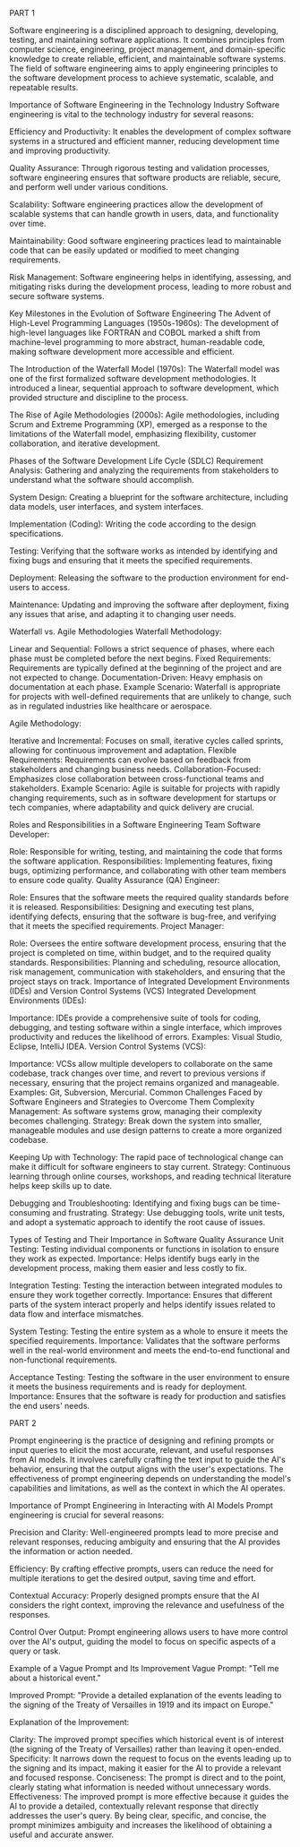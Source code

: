 PART 1

Software engineering is a disciplined approach to designing, developing, testing, and maintaining software applications. It combines principles from computer science, engineering, project management, and domain-specific knowledge to create reliable, efficient, and maintainable software systems. The field of software engineering aims to apply engineering principles to the software development process to achieve systematic, scalable, and repeatable results.

Importance of Software Engineering in the Technology Industry
Software engineering is vital to the technology industry for several reasons:

Efficiency and Productivity: It enables the development of complex software systems in a structured and efficient manner, reducing development time and improving productivity.

Quality Assurance: Through rigorous testing and validation processes, software engineering ensures that software products are reliable, secure, and perform well under various conditions.

Scalability: Software engineering practices allow the development of scalable systems that can handle growth in users, data, and functionality over time.

Maintainability: Good software engineering practices lead to maintainable code that can be easily updated or modified to meet changing requirements.

Risk Management: Software engineering helps in identifying, assessing, and mitigating risks during the development process, leading to more robust and secure software systems.

Key Milestones in the Evolution of Software Engineering
The Advent of High-Level Programming Languages (1950s-1960s): The development of high-level languages like FORTRAN and COBOL marked a shift from machine-level programming to more abstract, human-readable code, making software development more accessible and efficient.

The Introduction of the Waterfall Model (1970s): The Waterfall model was one of the first formalized software development methodologies. It introduced a linear, sequential approach to software development, which provided structure and discipline to the process.

The Rise of Agile Methodologies (2000s): Agile methodologies, including Scrum and Extreme Programming (XP), emerged as a response to the limitations of the Waterfall model, emphasizing flexibility, customer collaboration, and iterative development.

Phases of the Software Development Life Cycle (SDLC)
Requirement Analysis: Gathering and analyzing the requirements from stakeholders to understand what the software should accomplish.

System Design: Creating a blueprint for the software architecture, including data models, user interfaces, and system interfaces.

Implementation (Coding): Writing the code according to the design specifications.

Testing: Verifying that the software works as intended by identifying and fixing bugs and ensuring that it meets the specified requirements.

Deployment: Releasing the software to the production environment for end-users to access.

Maintenance: Updating and improving the software after deployment, fixing any issues that arise, and adapting it to changing user needs.

Waterfall vs. Agile Methodologies
Waterfall Methodology:

Linear and Sequential: Follows a strict sequence of phases, where each phase must be completed before the next begins.
Fixed Requirements: Requirements are typically defined at the beginning of the project and are not expected to change.
Documentation-Driven: Heavy emphasis on documentation at each phase.
Example Scenario: Waterfall is appropriate for projects with well-defined requirements that are unlikely to change, such as in regulated industries like healthcare or aerospace.

Agile Methodology:

Iterative and Incremental: Focuses on small, iterative cycles called sprints, allowing for continuous improvement and adaptation.
Flexible Requirements: Requirements can evolve based on feedback from stakeholders and changing business needs.
Collaboration-Focused: Emphasizes close collaboration between cross-functional teams and stakeholders.
Example Scenario: Agile is suitable for projects with rapidly changing requirements, such as in software development for startups or tech companies, where adaptability and quick delivery are crucial.

Roles and Responsibilities in a Software Engineering Team
Software Developer:

Role: Responsible for writing, testing, and maintaining the code that forms the software application.
Responsibilities: Implementing features, fixing bugs, optimizing performance, and collaborating with other team members to ensure code quality.
Quality Assurance (QA) Engineer:

Role: Ensures that the software meets the required quality standards before it is released.
Responsibilities: Designing and executing test plans, identifying defects, ensuring that the software is bug-free, and verifying that it meets the specified requirements.
Project Manager:

Role: Oversees the entire software development process, ensuring that the project is completed on time, within budget, and to the required quality standards.
Responsibilities: Planning and scheduling, resource allocation, risk management, communication with stakeholders, and ensuring that the project stays on track.
Importance of Integrated Development Environments (IDEs) and Version Control Systems (VCS)
Integrated Development Environments (IDEs):

Importance: IDEs provide a comprehensive suite of tools for coding, debugging, and testing software within a single interface, which improves productivity and reduces the likelihood of errors.
Examples: Visual Studio, Eclipse, IntelliJ IDEA.
Version Control Systems (VCS):

Importance: VCSs allow multiple developers to collaborate on the same codebase, track changes over time, and revert to previous versions if necessary, ensuring that the project remains organized and manageable.
Examples: Git, Subversion, Mercurial.
Common Challenges Faced by Software Engineers and Strategies to Overcome Them
Complexity Management: As software systems grow, managing their complexity becomes challenging. Strategy: Break down the system into smaller, manageable modules and use design patterns to create a more organized codebase.

Keeping Up with Technology: The rapid pace of technological change can make it difficult for software engineers to stay current. Strategy: Continuous learning through online courses, workshops, and reading technical literature helps keep skills up to date.

Debugging and Troubleshooting: Identifying and fixing bugs can be time-consuming and frustrating. Strategy: Use debugging tools, write unit tests, and adopt a systematic approach to identify the root cause of issues.

Types of Testing and Their Importance in Software Quality Assurance
Unit Testing: Testing individual components or functions in isolation to ensure they work as expected. Importance: Helps identify bugs early in the development process, making them easier and less costly to fix.

Integration Testing: Testing the interaction between integrated modules to ensure they work together correctly. Importance: Ensures that different parts of the system interact properly and helps identify issues related to data flow and interface mismatches.

System Testing: Testing the entire system as a whole to ensure it meets the specified requirements. Importance: Validates that the software performs well in the real-world environment and meets the end-to-end functional and non-functional requirements.

Acceptance Testing: Testing the software in the user environment to ensure it meets the business requirements and is ready for deployment. Importance: Ensures that the software is ready for production and satisfies the end users' needs.


PART 2

Prompt engineering is the practice of designing and refining prompts or input queries to elicit the most accurate, relevant, and useful responses from AI models. It involves carefully crafting the text input to guide the AI's behavior, ensuring that the output aligns with the user's expectations. The effectiveness of prompt engineering depends on understanding the model's capabilities and limitations, as well as the context in which the AI operates.

Importance of Prompt Engineering in Interacting with AI Models
Prompt engineering is crucial for several reasons:

Precision and Clarity: Well-engineered prompts lead to more precise and relevant responses, reducing ambiguity and ensuring that the AI provides the information or action needed.

Efficiency: By crafting effective prompts, users can reduce the need for multiple iterations to get the desired output, saving time and effort.

Contextual Accuracy: Properly designed prompts ensure that the AI considers the right context, improving the relevance and usefulness of the responses.

Control Over Output: Prompt engineering allows users to have more control over the AI's output, guiding the model to focus on specific aspects of a query or task.

Example of a Vague Prompt and Its Improvement
Vague Prompt:
"Tell me about a historical event."

Improved Prompt:
"Provide a detailed explanation of the events leading to the signing of the Treaty of Versailles in 1919 and its impact on Europe."

Explanation of the Improvement:

Clarity: The improved prompt specifies which historical event is of interest (the signing of the Treaty of Versailles) rather than leaving it open-ended.
Specificity: It narrows down the request to focus on the events leading up to the signing and its impact, making it easier for the AI to provide a relevant and focused response.
Conciseness: The prompt is direct and to the point, clearly stating what information is needed without unnecessary words.
Effectiveness: The improved prompt is more effective because it guides the AI to provide a detailed, contextually relevant response that directly addresses the user's query. By being clear, specific, and concise, the prompt minimizes ambiguity and increases the likelihood of obtaining a useful and accurate answer.
